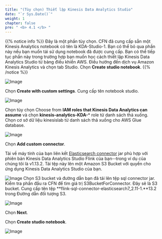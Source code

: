 ```yaml
---
title: "(Tùy chọn) Thiết lập Kinesis Data Analytics Studio"
date: "`r Sys.Date()`"
weight: 1
chapter: false
pre: " <b> 4.1 </b> "
---
```


{{% notice info %}}
Đây là một phần tùy chọn. CFN đã cung cấp sẵn một Kinesis Analytics notebook có tên là KDA-Studio-1. Bạn có thể bỏ qua
phần này nếu bạn muốn tái sử dụng notebook đã được cung cấp. Bạn có thể tiếp tục phần này trong trường hợp bạn muốn học cách
thiết lập Kinesis Data Analytics Studio từ bảng điều khiển AWS.
Điều hướng đến dịch vụ Amazon Kinesis Analytics và chọn tab Studio. Chọn **Create studio notebook**.
{{% /notice %}}

![Image](/repo_pmt_ws-fcj-005/images/4/1/41-001.png?featherlight=false&width=90pc)

Chọn **Create with custom settings**. Cung cấp tên notebook studio.

![Image](/repo_pmt_ws-fcj-005/images/4/1/41-002.png?featherlight=false&width=90pc)

Chọn tùy chọn Choose from **IAM roles that Kinesis Data Analytics can assume** và chọn **kinesis-analytics-KDA-***
role từ danh sách thả xuống. Chọn cơ sở dữ liệu kinesislab từ danh sách thả xuống cho AWS Glue database.

![Image](/repo_pmt_ws-fcj-005/images/4/1/41-003.png?featherlight=false&width=90pc)

Chọn **Add custom connector**.

Tải về máy tính của bạn
liên kết [Elasticsearch connector](https://mvnrepository.com/artifact/org.apache.flink/flink-sql-connector-elasticsearch7)
jar phù hợp với phiên bản Kinesis Data Analytics Studio Flink của bạn--trong ví dụ của chúng tôi là v1.13.2.
Tải tệp này lên một Amazon S3 Bucket với quyền cho ứng dụng Kinesis Data Analytics Studio của bạn.

![Image](/repo_pmt_ws-fcj-005/images/4/1/41-004.png?featherlight=false&width=90pc)
Chọn S3 bucket và đường dẫn bạn đã tải lên tệp sql connector jar. Kiểm tra phần đầu ra CFN để tìm
giá trị S3BucketForConnector. Đây sẽ là S3 bucket. Cung cấp tên tệp **flink-sql-connector-elasticsearch7_2.11-1.**13.2
trong Đường dẫn đối tượng S3.

![Image](/repo_pmt_ws-fcj-005/images/4/1/41-005.png?featherlight=false&width=90pc)

Chọn **Next**.

Chọn **Create studio notebook**.

![Image](/repo_pmt_ws-fcj-005/images/4/1/41-006.png?featherlight=false&width=90pc)
